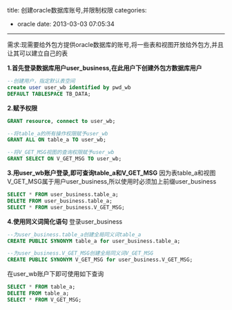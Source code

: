 title: 创建oracle数据库账号,并限制权限
categories:
  - oracle
date: 2013-03-03 07:05:34
---

需求:现需要给外包方提供oracle数据库的账号,将一些表和视图开放给外包方,并且让其可以建立自己的表

**1.首先登录数据库用户user_business,在此用户下创建外包方数据库用户**

```sql
--创建用户，指定默认表空间
create user user_wb identified by pwd_wb 
DEFAULT TABLESPACE TB_DATA;
```

**2.赋予权限**

```sql
GRANT resource, connect to user_wb;

--将table_a的所有操作权限赋予user_wb
GRANT ALL ON table_a TO user_wb;

--将V_GET_MSG视图的查询权限赋予user_wb
GRANT SELECT ON V_GET_MSG TO user_wb;
```

**3.用user_wb账户登录,即可查询table_a和V_GET_MSG**
因为表table_a和视图V_GET_MSG属于用户user_business,所以使用时必须加上前缀user_business

```sql
SELECT * FROM user_business.table_a;
DELETE FROM user_business.table_a;
SELECT * FROM user_business.V_GET_MSG;
```

**4.使用同义词简化语句**
登录user_business

```sql
--为user_business.table_a创建全局同义词table_a
CREATE PUBLIC SYNONYM table_a for user_business.table_a;

--为user_business.V_GET_MSG创建全局同义词V_GET_MSG
CREATE PUBLIC SYNONYM V_GET_MSG for user_business.V_GET_MSG;
```

在user_wb账户下即可使用如下查询

```sql
SELECT * FROM table_a;
DELETE FROM table_a;
SELECT * FROM V_GET_MSG;
```
